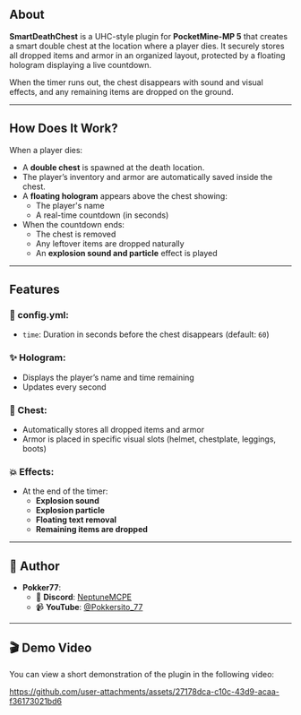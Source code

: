 ## About

**SmartDeathChest** is a UHC-style plugin for **PocketMine-MP 5** that creates a smart double chest at the location where a player dies. It securely stores all dropped items and armor in an organized layout, protected by a floating hologram displaying a live countdown.

When the timer runs out, the chest disappears with sound and visual effects, and any remaining items are dropped on the ground.

---

## How Does It Work?

When a player dies:
- A **double chest** is spawned at the death location.
- The player’s inventory and armor are automatically saved inside the chest.
- A **floating hologram** appears above the chest showing:
  - The player's name
  - A real-time countdown (in seconds)
- When the countdown ends:
  - The chest is removed
  - Any leftover items are dropped naturally
  - An **explosion sound and particle** effect is played

---

## Features

### 🔧 config.yml:
- `time`: Duration in seconds before the chest disappears (default: `60`)

### ✨ Hologram:
- Displays the player’s name and time remaining
- Updates every second

### 💼 Chest:
- Automatically stores all dropped items and armor
- Armor is placed in specific visual slots (helmet, chestplate, leggings, boots)

### 💥 Effects:
- At the end of the timer:
  - **Explosion sound**
  - **Explosion particle**
  - **Floating text removal**
  - **Remaining items are dropped**

---

## 👤 Author

- **Pokker77**:
  - 📧 **Discord**: [NeptuneMCPE](https://discord.gg/neptunemcpe)
  - 📹 **YouTube**: [@Pokkersito_77](https://youtube.com/@Pokkersito_77)

---

## 🎬 Demo Video

You can view a short demonstration of the plugin in the following video:

https://github.com/user-attachments/assets/27178dca-c10c-43d9-acaa-f36173021bd6

